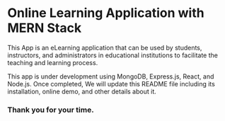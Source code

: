 # Online Learning Application with MERN Stack

This App is an eLearning application that can be used by students, instructors, and administrators in educational institutions to facilitate the teaching and learning process. 

This app is under development using MongoDB, Express.js, React, and Node.js. Once completed, We will update this README file including its installation, online demo, and other details about it.

### Thank you for your time.
